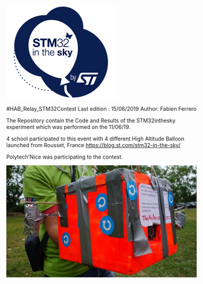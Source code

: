 <img src="https://github.com/FabienFerrero/HAB_Relay_STM32Contest/blob/master/pictures/STM32-in-the-sky.png">


#HAB_Relay_STM32Contest
Last edition : 15/06/2019
Author: Fabien Ferrero

The Repository contain the Code and Results of the STM32inthesky experiment which was performed on the 11/06/19.

4 school participated to this event with 4 different High Altitude Balloon launched from Rousset, France
https://blog.st.com/stm32-in-the-sky/

Polytech'Nice was participating to the contest.


<img src="https://github.com/FabienFerrero/HAB_Relay_STM32Contest/blob/master/pictures/Nacelle.png">
